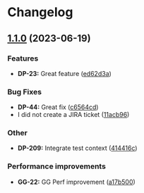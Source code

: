 # Changelog

## [1.1.0](https://github.com/vbvxx/nodejs-gha-release-please-/compare/v1.0.1...v1.1.0) (2023-06-19)


### Features

* **DP-23:** Great feature ([ed62d3a](https://github.com/vbvxx/nodejs-gha-release-please-/commit/ed62d3aa5248a02f6ef435794ef9ca8a61e3f9e2))


### Bug Fixes

* **DP-44:** Great fix ([c6564cd](https://github.com/vbvxx/nodejs-gha-release-please-/commit/c6564cd27e2f1bc1b5d64641f4c95fb9a8987e57))
* I did not create a JIRA ticket ([11acb96](https://github.com/vbvxx/nodejs-gha-release-please-/commit/11acb968d63db04d167dc999f321bdc6f294bc50))


### Other

* **DP-209:** Integrate test context ([414416c](https://github.com/vbvxx/nodejs-gha-release-please-/commit/414416cfbb04d94b8af31f808a29bf9be0545b8e))


### Performance improvements

* **GG-22:** GG Perf improvement ([a17b500](https://github.com/vbvxx/nodejs-gha-release-please-/commit/a17b50069ccc808db0158d4f93974a77dd43e09e))
